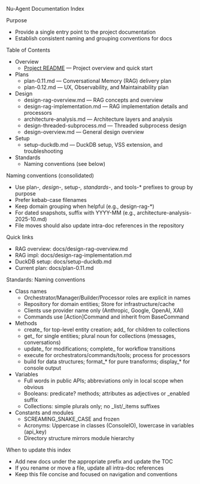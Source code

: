 Nu-Agent Documentation Index

Purpose
- Provide a single entry point to the project documentation
- Establish consistent naming and grouping conventions for docs

Table of Contents
- Overview
  - [Project README](../README.md) — Project overview and quick start
- Plans
  - plan-0.11.md — Conversational Memory (RAG) delivery plan
  - plan-0.12.md — UX, Observability, and Maintainability plan
- Design
  - design-rag-overview.md — RAG concepts and overview
  - design-rag-implementation.md — RAG implementation details and processors
  - architecture-analysis.md — Architecture layers and analysis
  - design-threaded-subprocess.md — Threaded subprocess design
  - design-overview.md — General design overview
- Setup
  - setup-duckdb.md — DuckDB setup, VSS extension, and troubleshooting
- Standards
  - Naming conventions (see below)

Naming conventions (consolidated)
- Use plan-*, design-*, setup-*, standards-*, and tools-* prefixes to group by purpose
- Prefer kebab-case filenames
- Keep domain grouping when helpful (e.g., design-rag-*)
- For dated snapshots, suffix with YYYY-MM (e.g., architecture-analysis-2025-10.md)
- File moves should also update intra-doc references in the repository

Quick links
- RAG overview: docs/design-rag-overview.md
- RAG impl: docs/design-rag-implementation.md
- DuckDB setup: docs/setup-duckdb.md
- Current plan: docs/plan-0.11.md

Standards: Naming conventions
- Class names
  - Orchestrator/Manager/Builder/Processor roles are explicit in names
  - Repository for domain entities; Store for infrastructure/cache
  - Clients use provider name only (Anthropic, Google, OpenAI, XAI)
  - Commands use [Action]Command and inherit from BaseCommand
- Methods
  - create_ for top-level entity creation; add_ for children to collections
  - get_ for single entities; plural noun for collections (messages, conversations)
  - update_ for modifications; complete_ for workflow transitions
  - execute for orchestrators/commands/tools; process for processors
  - build for data structures; format_* for pure transforms; display_* for console output
- Variables
  - Full words in public APIs; abbreviations only in local scope when obvious
  - Booleans: predicate? methods; attributes as adjectives or _enabled suffix
  - Collections: simple plurals only; no _list/_items suffixes
- Constants and modules
  - SCREAMING_SNAKE_CASE and frozen
  - Acronyms: Uppercase in classes (ConsoleIO), lowercase in variables (api_key)
  - Directory structure mirrors module hierarchy

When to update this index
- Add new docs under the appropriate prefix and update the TOC
- If you rename or move a file, update all intra-doc references
- Keep this file concise and focused on navigation and conventions

